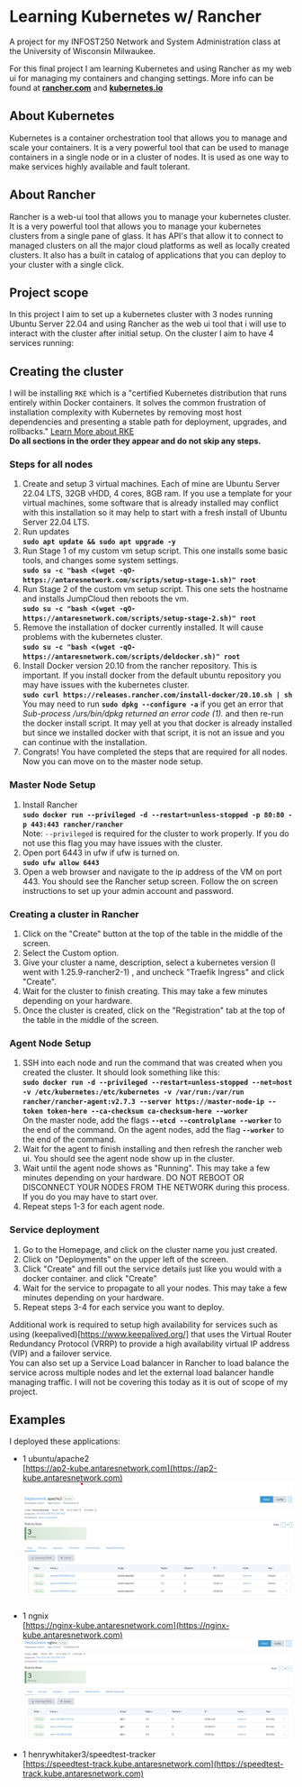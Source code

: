# Learning Kubernetes w/ Rancher

A project for my INFOST250 Network and System Administration class at the University of Wisconsin Milwaukee.

For this final project I am learning Kubernetes and using Rancher as my web ui for managing my containers and changing settings. More info can be found at **[rancher.com](https://rancher.com)** and **[kubernetes.io](https://kubernetes.io/)**

## About Kubernetes

Kubernetes is a container orchestration tool that allows you to manage and scale your containers. It is a very powerful tool that can be used to manage containers in a single node or in a cluster of nodes. It is used as one way to make services highly available and fault tolerant.

## About Rancher

Rancher is a web-ui tool that allows you to manage your kubernetes cluster. It is a very powerful tool that allows you to manage your kubernetes clusters from a single pane of glass. It has API's that allow it to connect to managed clusters on all the major cloud platforms as well as locally created clusters. It also has a built in catalog of applications that you can deploy to your cluster with a single click.

## Project scope

In this project I aim to set up a kubernetes cluster with 3 nodes running Ubuntu Server 22.04 and using Rancher as the web ui tool that i will use to interact with the cluster after initial setup. On the cluster I aim to have 4 services running:

## Creating the cluster

I will be installing `RKE` which is  a "certified Kubernetes distribution that runs entirely within Docker containers. It solves the common frustration of installation complexity with Kubernetes by removing most host dependencies and presenting a stable path for deployment, upgrades, and rollbacks." [Learn More about RKE](https://www.rancher.com/products/rke)  
**Do all sections in the order they appear and do not skip any steps.**

### Steps for all nodes  

1. Create and setup 3 virtual machines. Each of mine are Ubuntu Server 22.04 LTS, 32GB vHDD, 4 cores, 8GB ram. If you use a template for your virtual machines, some software that is already installed may conflict with this installation so it may help to start with a fresh install of Ubuntu Server 22.04 LTS.
2. Run updates  
**`sudo apt update && sudo apt upgrade -y`**
3. Run Stage 1 of my custom vm setup script. This one installs some basic tools, and changes some system settings.  
**`sudo su -c "bash <(wget -qO- https://antaresnetwork.com/scripts/setup-stage-1.sh)" root `**  
4. Run Stage 2 of the custom vm setup script. This one sets the hostname and installs JumpCloud then reboots the vm.  
**`sudo su -c "bash <(wget -qO- https://antaresnetwork.com/scripts/setup-stage-2.sh)" root `**  
5. Remove the installation of docker currently installed. It will cause problems with the kubernetes cluster.   
**`sudo su -c "bash <(wget -qO- https://antaresnetwork.com/scripts/deldocker.sh)" root `**  
6. Install Docker version 20.10 from the rancher repository. This is important. If you install docker from the default ubuntu repository you may have issues with the kubernetes cluster.  
**`sudo curl https://releases.rancher.com/install-docker/20.10.sh | sh`**  
You may need to run **`sudo dpkg --configure -a`** if you get an error that *Sub-process /urs/bin/dpkg returned an error code (1).* and then re-run the docker install script. It may yell at you that docker is already installed but since we installed docker with that script, it is not an issue and you can continue with the installation.
7. Congrats! You have completed the steps that are required for all nodes. Now you can move on to the master node setup.

### Master Node Setup

1. Install Rancher  
**`sudo docker run --privileged -d --restart=unless-stopped -p 80:80 -p 443:443 rancher/rancher`**  
Note: `--privileged` is required for the cluster to work properly. If you do not use this flag you may have issues with the cluster.
2. Open port 6443 in ufw if ufw is turned on.  
**`sudo ufw allow 6443`**
3. Open a web browser and navigate to the ip address of the VM on port 443. You should see the Rancher setup screen. Follow the on screen instructions to set up your admin account and password.

### Creating a cluster in Rancher

1. Click on the "Create" button at the top of the table in the middle of the screen.
2. Select the Custom option.
3. Give your cluster a name, description, select a kubernetes version (I went with 1.25.9-rancher2-1) , and uncheck "Traefik Ingress" and click "Create".
4. Wait for the cluster to finish creating. This may take a few minutes depending on your hardware.
5. Once the cluster is created, click on the "Registration" tab at the top of the table in the middle of the screen.

### Agent Node Setup

1. SSH into each node and run the command that was created when you created the cluster. It should look something like this:  
**`sudo docker run -d --privileged --restart=unless-stopped --net=host -v /etc/kubernetes:/etc/kubernetes -v /var/run:/var/run  rancher/rancher-agent:v2.7.3 --server https://master-node-ip --token token-here --ca-checksum ca-checksum-here --worker`**  
On the master node, add the flags **`--etcd --controlplane --worker`** to the end of the command. On the agent nodes, add the flag **`--worker`** to the end of the command.
2. Wait for the agent to finish installing and then refresh the rancher web ui. You should see the agent node show up in the cluster.
3. Wait until the agent node shows as "Running". This may take a few minutes depending on your hardware. DO NOT REBOOT OR DISCONNECT YOUR NODES FROM THE NETWORK during this process. If you do you may have to start over.
4. Repeat steps 1-3 for each agent node.


### Service deployment

1. Go to the Homepage, and click on the cluster name you just created.
2. Click on "Deployments" on the upper left of the screen.
3. Click "Create" and fill out the service details just like you would with a docker container. and click "Create"
4. Wait for the service to propagate to all your nodes. This may take a few minutes depending on your hardware.
5. Repeat steps 3-4 for each service you want to deploy.

Additional work is required to setup high availability for services such as using (keepalived)[https://www.keepalived.org/] that uses the Virtual Router Redundancy Protocol (VRRP) to provide a high availability virtual IP address (VIP) and a failover service.  
    You can also set up a Service Load balancer in Rancher to load balance the service across multiple nodes and let the external load balancer handle managing traffic. I will not be covering this today as it is out of scope of my project.


## Examples

I deployed these applications:

- 1 ubuntu/apache2  
[https://ap2-kube.antaresnetwork.com](https://ap2-kube.antaresnetwork.com)
![](img1.png)  

- 1 ngnix  
[https://nginx-kube.antaresnetwork.com](https://nginx-kube.antaresnetwork.com)
![](img2.png)  

- 1 henrywhitaker3/speedtest-tracker  
[https://speedtest-track.kube.antaresnetwork.com](https://speedtest-track.kube.antaresnetwork.com)
